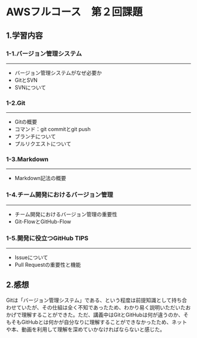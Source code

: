 # AWSフルコース　第２回課題  
## 1.学習内容
### 1-1.バージョン管理システム
---
* バージョン管理システムがなぜ必要か  
* GitとSVN  
* SVNについて  
### 1-2.Git
---
* Gitの概要  
* コマンド：git commitとgit push  
* ブランチについて  
* プルリクエストについて
### 1-3.Markdown
---
* Markdown記法の概要
### 1-4.チーム開発におけるバージョン管理
---
* チーム開発におけるバージョン管理の重要性  
* Git-FlowとGitHub-Flow   
### 1-5.開発に役立つGitHub TIPS
---
* Issueについて  
* Pull Requestの重要性と機能
## 2.感想
Gitは「バージョン管理システム」である、という程度は前提知識として持ち合わせていたが、その仕組は全く不知であったため、わかり易く説明いただいたおかげで理解することができた。ただ、講義中はGitとGitHubは何が違うのか、そもそもGitHubとは何かが自分なりに理解することができなかったため、ネットや本、動画を利用して理解を深めていかなければならないと感じた。    

